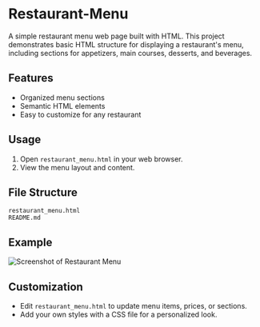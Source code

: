 # Restaurant-Menu

A simple restaurant menu web page built with HTML. This project demonstrates basic HTML structure for displaying a restaurant's menu, including sections for appetizers, main courses, desserts, and beverages.

## Features

- Organized menu sections
- Semantic HTML elements
- Easy to customize for any restaurant

## Usage

1. Open `restaurant_menu.html` in your web browser.
2. View the menu layout and content.

## File Structure

```
restaurant_menu.html
README.md
```

## Example

![Screenshot of Restaurant Menu](screenshot.png)

## Customization

- Edit `restaurant_menu.html` to update menu items, prices, or sections.
- Add your own styles with a CSS file for a personalized look.

